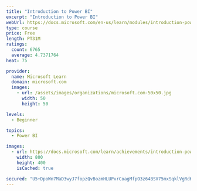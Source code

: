 ```yaml
---
title: "Introduction to Power BI"
excerpt: "Introduction to Power BI"
webUrl: https://docs.microsoft.com/en-us/learn/modules/introduction-power-bi/
type: course
price: Free
length: PT31M
ratings:
  count: 6765
  average: 4.7371764
heat: 75

provider:
  name: Microsoft Learn
  domain: microsoft.com
  images:
    - url: /assets/images/organizations/microsoft.com-50x50.jpg
      width: 50
      height: 50

levels:
  - Beginner

topics:
  - Power BI

images:
  - url: https://docs.microsoft.com/learn/achievements/introduction-power-bi-social.png
    width: 800
    height: 400
    isCached: true

secured: "U5+DpoWn7MaD3wyJ7fopzQvBozmHLUPvrCoagMfpO3z64BSV75mxSqklVgRdKnDWLmyx0JSSnS/Z8to99+Fs0MpBnxGhF5WsK6aH1uAoDYvjv6Zp428PlnusbTNleUoExqqWZSMy9LIrL/HmVlzYu8SkBdfBAQzAPwAfm2p3JZOLQA5vo9HuDm9l6+sdzLs6JY1Uxr5CW9WWnTmV8/V5S5TGsKIGcAyF9hQG2+iXIZIrGFkVBJp/sQ0Xb4DZsFaZ5To8JUSvg+y5e3qPp1gwNcdLtobvKG7udFhhtoCY0uYUohgDd5tpu3GeSG1qK7c2GocA5PMRPHoI9f02sLXcErMumV/EmbfaXUWRYRLY6spQbZrXO4JmqLCNS7dA4Su/fTN+qH7PqdHoqlCTSyEXJobsBm0Q4//51Uq1ofEXleU=;em15z1O1CcH74gccJE/9TA=="
---
```


